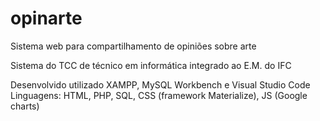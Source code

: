 # opinarte
Sistema web para compartilhamento de opiniões sobre arte

Sistema do TCC de técnico em informática integrado ao E.M. do IFC

Desenvolvido utilizado XAMPP, MySQL Workbench e Visual Studio Code 
Linguagens: HTML, PHP, SQL, CSS (framework Materialize), JS (Google charts)
